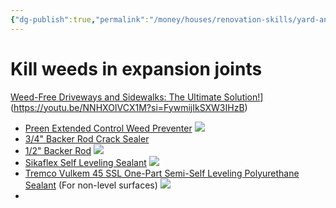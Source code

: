 ```yaml
---
{"dg-publish":true,"permalink":"/money/houses/renovation-skills/yard-and-outside/fix-cracks-in-sidewalk/","tags":["oakmore"],"created":"Aug 28, 2023, 9:58 PM","updated":""}
---
```



# Kill weeds in expansion joints

[Weed-Free Driveways and Sidewalks: The Ultimate Solution!](https://youtu.be/NNHXOIVCX1M?si=FywmijIkSXW3IHzB)](https://youtu.be/NNHXOIVCX1M?si=FywmijIkSXW3IHzB)

- [Preen Extended Control Weed Preventer](https://www.amazon.com/dp/B074J5699N) ![](https://m.media-amazon.com/images/I/715vNGlLmwL._AC_SL1500_.jpg)
- [3/4" Backer Rod Crack Sealer](https://www.amazon.com/dp/B0863DC48G)
- [1/2" Backer Rod](https://www.amazon.com/dp/B000BQWOC0) ![](https://m.media-amazon.com/images/I/91wrje04EpL._SL1500_.jpg)
- [Sikaflex Self Leveling Sealant](https://www.amazon.com/dp/B000RUKZSA) ![](https://m.media-amazon.com/images/I/71dtTX2au2L._AC_SL1500_.jpg)
- [Tremco Vulkem 45 SSL One-Part Semi-Self Leveling Polyurethane Sealant](https://www.amazon.com/dp/B00W80TGCS) (For non-level surfaces) ![](https://m.media-amazon.com/images/I/61-yhSv20xL._SL1200_.jpg)
- 